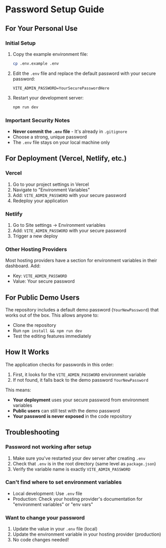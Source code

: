 # Password Setup Guide

## For Your Personal Use

### Initial Setup
1. Copy the example environment file:
   ```bash
   cp .env.example .env
   ```

2. Edit the `.env` file and replace the default password with your secure password:
   ```
   VITE_ADMIN_PASSWORD=YourSecurePasswordHere
   ```

3. Restart your development server:
   ```bash
   npm run dev
   ```

### Important Security Notes
- **Never commit the `.env` file** - It's already in `.gitignore`
- Choose a strong, unique password
- The `.env` file stays on your local machine only

## For Deployment (Vercel, Netlify, etc.)

### Vercel
1. Go to your project settings in Vercel
2. Navigate to "Environment Variables"
3. Add: `VITE_ADMIN_PASSWORD` with your secure password
4. Redeploy your application

### Netlify
1. Go to Site settings → Environment variables
2. Add: `VITE_ADMIN_PASSWORD` with your secure password
3. Trigger a new deploy

### Other Hosting Providers
Most hosting providers have a section for environment variables in their dashboard. Add:
- Key: `VITE_ADMIN_PASSWORD`
- Value: Your secure password

## For Public Demo Users

The repository includes a default demo password (`YourNewPassword`) that works out of the box. This allows anyone to:
- Clone the repository
- Run `npm install && npm run dev`
- Test the editing features immediately

## How It Works

The application checks for passwords in this order:
1. First, it looks for the `VITE_ADMIN_PASSWORD` environment variable
2. If not found, it falls back to the demo password `YourNewPassword`

This means:
- **Your deployment** uses your secure password from environment variables
- **Public users** can still test with the demo password
- **Your password is never exposed** in the code repository

## Troubleshooting

### Password not working after setup
1. Make sure you've restarted your dev server after creating `.env`
2. Check that `.env` is in the root directory (same level as `package.json`)
3. Verify the variable name is exactly `VITE_ADMIN_PASSWORD`

### Can't find where to set environment variables
- Local development: Use `.env` file
- Production: Check your hosting provider's documentation for "environment variables" or "env vars"

### Want to change your password
1. Update the value in your `.env` file (local)
2. Update the environment variable in your hosting provider (production)
3. No code changes needed!